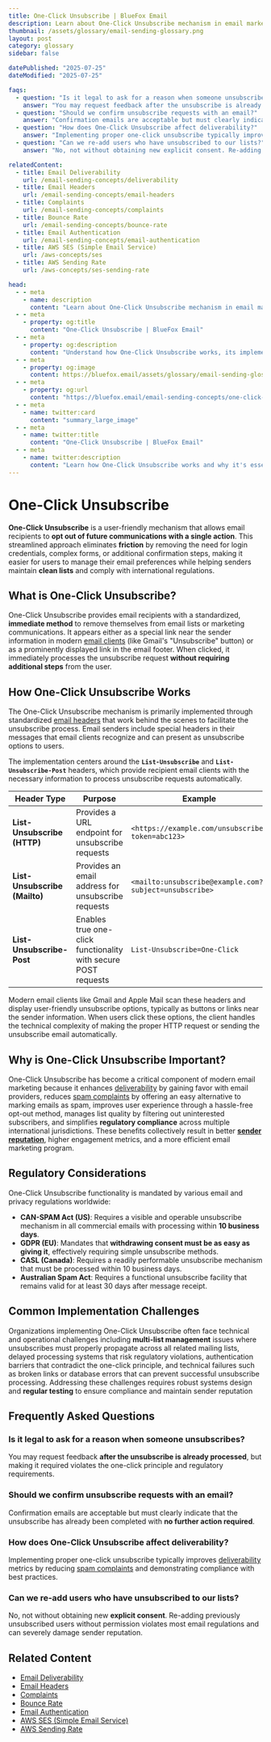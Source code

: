 ```yaml
---
title: One-Click Unsubscribe | BlueFox Email
description: Learn about One-Click Unsubscribe mechanism in email marketing, how it works, implementation methods, and regulatory requirements.
thumbnail: /assets/glossary/email-sending-glossary.png
layout: post
category: glossary
sidebar: false

datePublished: "2025-07-25"
dateModified: "2025-07-25"

faqs:
  - question: "Is it legal to ask for a reason when someone unsubscribes?"
    answer: "You may request feedback after the unsubscribe is already processed, but making it required violates the one-click principle and regulatory requirements."
  - question: "Should we confirm unsubscribe requests with an email?"
    answer: "Confirmation emails are acceptable but must clearly indicate that the unsubscribe has already been completed with no further action required."
  - question: "How does One-Click Unsubscribe affect deliverability?"
    answer: "Implementing proper one-click unsubscribe typically improves deliverability metrics by reducing spam complaints and demonstrating compliance with best practices."
  - question: "Can we re-add users who have unsubscribed to our lists?"
    answer: "No, not without obtaining new explicit consent. Re-adding previously unsubscribed users without permission violates most email regulations and can severely damage sender reputation."

relatedContent:
  - title: Email Deliverability
    url: /email-sending-concepts/deliverability
  - title: Email Headers
    url: /email-sending-concepts/email-headers
  - title: Complaints
    url: /email-sending-concepts/complaints
  - title: Bounce Rate
    url: /email-sending-concepts/bounce-rate
  - title: Email Authentication
    url: /email-sending-concepts/email-authentication
  - title: AWS SES (Simple Email Service)
    url: /aws-concepts/ses
  - title: AWS Sending Rate
    url: /aws-concepts/ses-sending-rate

head:
  - - meta
    - name: description
      content: "Learn about One-Click Unsubscribe mechanism in email marketing, how it works, implementation methods, and regulatory requirements."
  - - meta
    - property: og:title
      content: "One-Click Unsubscribe | BlueFox Email"
  - - meta
    - property: og:description
      content: "Understand how One-Click Unsubscribe works, its implementation through List-Unsubscribe headers, and compliance requirements across different regulations."
  - - meta
    - property: og:image
      content: https://bluefox.email/assets/glossary/email-sending-glossary.png
  - - meta
    - property: og:url
      content: "https://bluefox.email/email-sending-concepts/one-click-unsubscribe"
  - - meta
    - name: twitter:card
      content: "summary_large_image"
  - - meta
    - name: twitter:title
      content: "One-Click Unsubscribe | BlueFox Email"
  - - meta
    - name: twitter:description
      content: "Learn how One-Click Unsubscribe works and why it's essential for email deliverability and regulatory compliance."
---
```


<GlossaryNavigation />

# One-Click Unsubscribe

**One-Click Unsubscribe** is a user-friendly mechanism that allows email recipients to **opt out of future communications with a single action**. This streamlined approach eliminates **friction** by removing the need for login credentials, complex forms, or additional confirmation steps, making it easier for users to manage their email preferences while helping senders maintain **clean lists** and comply with international regulations.

## What is One-Click Unsubscribe?

One-Click Unsubscribe provides email recipients with a standardized, **immediate method** to remove themselves from email lists or marketing communications. It appears either as a special link near the sender information in modern [email clients](/email-sending-concepts/smtp.md) (like Gmail's "Unsubscribe" button) or as a prominently displayed link in the email footer. When clicked, it immediately processes the unsubscribe request **without requiring additional steps** from the user.

## How One-Click Unsubscribe Works

The One-Click Unsubscribe mechanism is primarily implemented through standardized [email headers](/email-sending-concepts/email-headers) that work behind the scenes to facilitate the unsubscribe process. Email senders include special headers in their messages that email clients recognize and can present as unsubscribe options to users.

The implementation centers around the **`List-Unsubscribe`** and **`List-Unsubscribe-Post`** headers, which provide recipient email clients with the necessary information to process unsubscribe requests automatically.

| Header Type | Purpose | Example |
|-------------|---------|---------|
| **List-Unsubscribe (HTTP)** | Provides a URL endpoint for unsubscribe requests | `<https://example.com/unsubscribe?token=abc123>` |
| **List-Unsubscribe (Mailto)** | Provides an email address for unsubscribe requests | `<mailto:unsubscribe@example.com?subject=unsubscribe>` |
| **List-Unsubscribe-Post** | Enables true one-click functionality with secure POST requests | `List-Unsubscribe=One-Click` |

Modern email clients like Gmail and Apple Mail scan these headers and display user-friendly unsubscribe options, typically as buttons or links near the sender information. When users click these options, the client handles the technical complexity of making the proper HTTP request or sending the unsubscribe email automatically.

## Why is One-Click Unsubscribe Important?

One-Click Unsubscribe has become a critical component of modern email marketing because it enhances [deliverability](/email-sending-concepts/deliverability) by gaining favor with email providers, reduces [spam complaints](/email-sending-concepts/complaints) by offering an easy alternative to marking emails as spam, improves user experience through a hassle-free opt-out method, manages list quality by filtering out uninterested subscribers, and simplifies **regulatory compliance** across multiple international jurisdictions. These benefits collectively result in better **[sender reputation](/email-sending-concepts/deliverability)**, higher engagement metrics, and a more efficient email marketing program.

## Regulatory Considerations

One-Click Unsubscribe functionality is mandated by various email and privacy regulations worldwide:

- **CAN-SPAM Act (US)**: Requires a visible and operable unsubscribe mechanism in all commercial emails with processing within **10 business days**.
- **GDPR (EU)**: Mandates that **withdrawing consent must be as easy as giving it**, effectively requiring simple unsubscribe methods.
- **CASL (Canada)**: Requires a readily performable unsubscribe mechanism that must be processed within 10 business days.
- **Australian Spam Act**: Requires a functional unsubscribe facility that remains valid for at least 30 days after message receipt.

## Common Implementation Challenges

Organizations implementing One-Click Unsubscribe often face technical and operational challenges including **multi-list management** issues where unsubscribes must properly propagate across all related mailing lists, delayed processing systems that risk regulatory violations, authentication barriers that contradict the one-click principle, and technical failures such as broken links or database errors that can prevent successful unsubscribe processing. Addressing these challenges requires robust systems design and **regular testing** to ensure compliance and maintain sender reputation

## Frequently Asked Questions

### Is it legal to ask for a reason when someone unsubscribes?
You may request feedback **after the unsubscribe is already processed**, but making it required violates the one-click principle and regulatory requirements.

### Should we confirm unsubscribe requests with an email?
Confirmation emails are acceptable but must clearly indicate that the unsubscribe has already been completed with **no further action required**.

### How does One-Click Unsubscribe affect deliverability?
Implementing proper one-click unsubscribe typically improves [deliverability](/email-sending-concepts/deliverability) metrics by reducing [spam complaints](/email-sending-concepts/complaints) and demonstrating compliance with best practices.

### Can we re-add users who have unsubscribed to our lists?
No, not without obtaining new **explicit consent**. Re-adding previously unsubscribed users without permission violates most email regulations and can severely damage sender reputation.

## Related Content

- [Email Deliverability](/email-sending-concepts/deliverability)
- [Email Headers](/email-sending-concepts/email-headers)
- [Complaints](/email-sending-concepts/complaints)
- [Bounce Rate](/email-sending-concepts/bounce-rate)
- [Email Authentication](/email-sending-concepts/email-authentication) 
- [AWS SES (Simple Email Service)](/aws-concepts/ses)
- [AWS Sending Rate](/aws-concepts/ses-sending-rate)

<GlossaryCTA />
